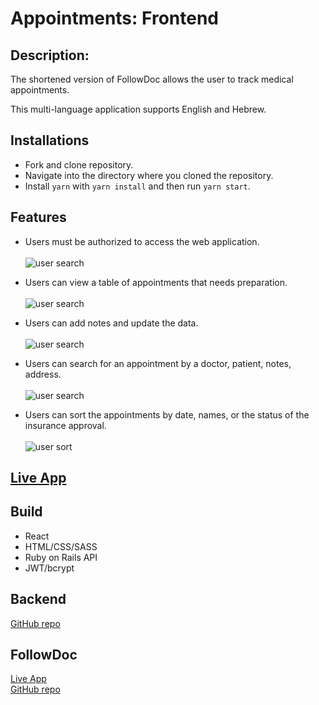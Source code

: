 # Appointments: Frontend

## Description:


The shortened version of FollowDoc allows the user to track medical appointments.

This multi-language application supports English and Hebrew.


## Installations

- Fork and clone repository.
- Navigate into the directory where you cloned the repository.
- Install `yarn` with `yarn install` and then run `yarn start`.

## Features

- Users must be authorized to access the web application.
    <br><br/>
    ![user search](https://media.giphy.com/media/vpwr0poGz7H27X1jzX/giphy.gif)

- Users can view a table of appointments that needs preparation.
    <br><br/>
  ![user search](https://media.giphy.com/media/vpwr0poGz7H27X1jzX/giphy.gif)

- Users can add notes and update the data. 
  <br><br/>
  ![user search](https://media.giphy.com/media/vpwr0poGz7H27X1jzX/giphy.gif)

- Users can search for an appointment by a doctor, patient, notes, address.
  <br><br/>
  ![user search](https://media.giphy.com/media/vpwr0poGz7H27X1jzX/giphy.gif)
- Users can sort the appointments by date, names, or the status of the insurance approval.
  <br><br/>
  ![user sort](https://media.giphy.com/media/vpwr0poGz7H27X1jzX/giphy.gif)



## [Live App](https://cohenoa33.github.io/appointments/)

## Build

- React
- HTML/CSS/SASS
- Ruby on Rails API
- JWT/bcrypt

## Backend

[GitHub repo](https://github.com/cohenoa33/appointments-list-backend)

## FollowDoc
[Live App](http://follow-doc.surge.sh/)
<br>
[GitHub repo](https://github.com/cohenoa33/follow-doc-frontend)

